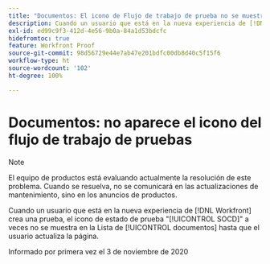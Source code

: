 ```yaml
---
title: "Documentos: El icono de Flujo de trabajo de prueba no se muestra"
description: Cuando un usuario que está en la nueva experiencia de [!DNL Workfront]  crea una prueba, el icono de estado de prueba "SOCD" a veces no se muestra en la Lista de documentos hasta que el usuario actualiza la página.
exl-id: ed99c9f3-412d-4e56-9b0a-84a1d53bdcfc
hidefromtoc: true
feature: Workfront Proof
source-git-commit: 98d56729e44e7ab47e201bdfc00db8d40c5f15f6
workflow-type: ht
source-wordcount: '102'
ht-degree: 100%

---
```


# Documentos: no aparece el icono del flujo de trabajo de pruebas

<!--Converted to story-->

>[!NOTE]
>
>El equipo de productos está evaluando actualmente la resolución de este problema. Cuando se resuelva, no se comunicará en las actualizaciones de mantenimiento, sino en los anuncios de productos.

Cuando un usuario que está en la nueva experiencia de [!DNL Workfront] crea una prueba, el icono de estado de prueba &quot;[!UICONTROL SOCD]&quot; a veces no se muestra en la Lista de [!UICONTROL documentos] hasta que el usuario actualiza la página.

Informado por primera vez el 3 de noviembre de 2020
